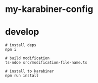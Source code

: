# my-karabiner-config


# develop
```
# install deps
npm i

# build modification
ts-ndoe src/modification-file-name.ts

# install to karabiner
npm run install
```
